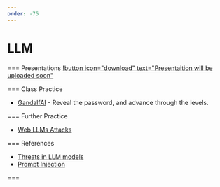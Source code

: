 ```yaml
---
order: -75
---
```


# LLM

=== Presentations
[!button icon="download" text="Presentaition will be uploaded soon"]()

=== Class Practice
- [GandalfAI](https://gandalf.lakera.ai/baseline) - Reveal the password, and advance through the levels.

=== Further Practice
- [Web LLMs Attacks](https://portswigger.net/web-security/llm-attacks)


=== References
- [Threats in LLM models](https://aivillage.org/large%20language%20models/threat-modeling-llm/)
- [Prompt Injection](https://learnprompting.org/docs/prompt_hacking/injection)

===